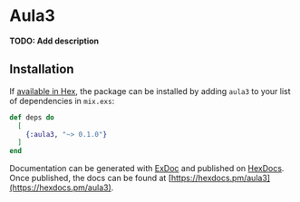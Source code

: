 # Aula3

**TODO: Add description**

## Installation

If [available in Hex](https://hex.pm/docs/publish), the package can be installed
by adding `aula3` to your list of dependencies in `mix.exs`:

```elixir
def deps do
  [
    {:aula3, "~> 0.1.0"}
  ]
end
```

Documentation can be generated with [ExDoc](https://github.com/elixir-lang/ex_doc)
and published on [HexDocs](https://hexdocs.pm). Once published, the docs can
be found at [https://hexdocs.pm/aula3](https://hexdocs.pm/aula3).

